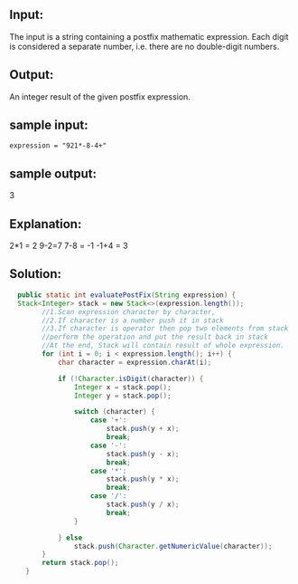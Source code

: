 ## Input:
The input is a string containing a postfix mathematic expression. Each digit is considered a separate number, i.e. there are no double-digit numbers.
## Output:
An integer result of the given postfix expression.

## sample input:
```
expression = "921*-8-4+"
```
## sample output:
3

## Explanation:
2*1 = 2
9-2=7
7-8 = -1
-1+4 = 3

## Solution:
``` Java
  public static int evaluatePostFix(String expression) {
  Stack<Integer> stack = new Stack<>(expression.length());
        //1.Scan expression character by character,
		//2.If character is a number push it in stack
		//3.If character is operator then pop two elements from stack
		//perform the operation and put the result back in stack
		//At the end, Stack will contain result of whole expression.
        for (int i = 0; i < expression.length(); i++) {
            char character = expression.charAt(i);

            if (!Character.isDigit(character)) {
                Integer x = stack.pop();
                Integer y = stack.pop();

                switch (character) {
                    case '+':
                        stack.push(y + x);
                        break;
                    case '-':
                        stack.push(y - x);
                        break;
                    case '*':
                        stack.push(y * x);
                        break;
                    case '/':
                        stack.push(y / x);
                        break;
                }

            } else
                stack.push(Character.getNumericValue(character));
        }
        return stack.pop();
    }
```


